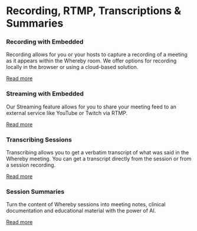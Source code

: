 # Recording, RTMP, Transcriptions & Summaries

### Recording with Embedded

Recording allows for you or your hosts to capture a recording of a meeting as it appears within the Whereby room. We offer options for recording locally in the browser or using a cloud-based solution.

[Read more](recording-with-embedded/)

### Streaming with Embedded

Our Streaming feature allows for you to share your meeting feed to an external service like YouTube or Twitch via RTMP.

[Read more](streaming-with-embedded.md)

### Transcribing Sessions

Transcribing allows you to get a verbatim transcript of what was said in the Whereby meeting. You can get a transcript directly from the session or from a session recording.

[Read more](transcribing-sessions.md)

### Session Summaries

Turn the content of Whereby sessions into meeting notes, clinical documentation and educational material with the power of AI.

[Read more](transcribing-sessions-1.md)
